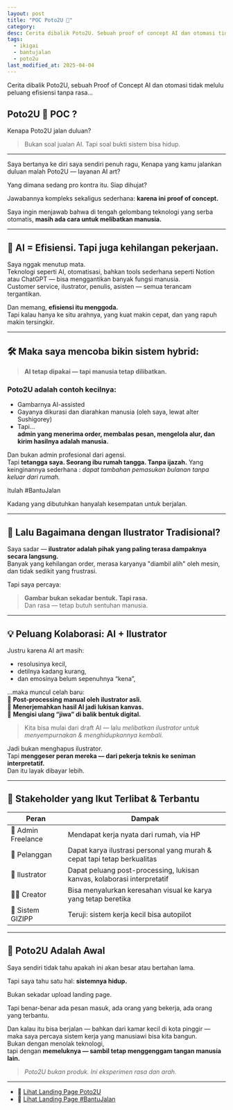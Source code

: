 ```yaml
---
layout: post
title: "POC Poto2U 🎨"
category:
desc: Cerita dibalik Poto2U. Sebuah proof of concept AI dan otomasi tidak melulu efisiensi tanpa rasa
tags:
  - ikigai
  - bantujalan
  - poto2u
last_modified_at: 2025-04-04
---
```


Cerita dibalik Poto2U, sebuah Proof of Concept AI dan otomasi tidak melulu peluang efisiensi tanpa rasa...

## Poto2U 🎨 POC ?

Kenapa Poto2U jalan duluan?  
> Bukan soal jualan AI. Tapi soal bukti sistem bisa hidup.

---

Saya bertanya ke diri saya sendiri penuh ragu, Kenapa yang kamu jalankan duluan malah Poto2U — layanan AI art?

Yang dimana sedang pro kontra itu. Siap dihujat?

Jawabannya kompleks sekaligus sederhana: **karena ini proof of concept.**  

Saya ingin menjawab bahwa di tengah gelombang teknologi yang serba otomatis, **masih ada cara untuk melibatkan manusia.**

---

## 🌊 AI = Efisiensi. Tapi juga kehilangan pekerjaan.

Saya nggak menutup mata.  
Teknologi seperti AI, otomatisasi, bahkan tools sederhana seperti Notion atau ChatGPT — bisa menggantikan banyak fungsi manusia.  
Customer service, ilustrator, penulis, asisten — semua terancam tergantikan.

Dan memang, **efisiensi itu menggoda.**  
Tapi kalau hanya ke situ arahnya, yang kuat makin cepat, dan yang rapuh makin tersingkir.

---

## 🛠️ Maka saya mencoba bikin sistem hybrid:  
> **AI tetap dipakai — tapi manusia tetap dilibatkan.**

### Poto2U adalah contoh kecilnya:
- Gambarnya AI-assisted  
- Gayanya dikurasi dan diarahkan manusia (oleh saya, lewat alter Sushigorey)  
- Tapi...  
  **admin yang menerima order, membalas pesan, mengelola alur, dan kirim hasilnya adalah manusia.**

Dan bukan admin profesional dari agensi.  
Tapi **tetangga saya. Seorang ibu rumah tangga. Tanpa ijazah.**
Yang keinginannya sederhana : _dapat tambahan pemasukan bulanan tanpa keluar dari rumah._

Itulah #BantuJalan

Kadang yang dibutuhkan hanyalah kesempatan untuk berjalan.

---

## 👥 Lalu Bagaimana dengan Ilustrator Tradisional?

Saya sadar — **ilustrator adalah pihak yang paling terasa dampaknya secara langsung.**  
Banyak yang kehilangan order, merasa karyanya "diambil alih" oleh mesin, dan tidak sedikit yang frustrasi.

Tapi saya percaya:
> **Gambar bukan sekadar bentuk. Tapi rasa.**  
> Dan rasa — tetap butuh sentuhan manusia.

---

## 💡 Peluang Kolaborasi: AI + Ilustrator

Justru karena AI art masih:
- resolusinya kecil,
- detilnya kadang kurang,
- dan emosinya belum sepenuhnya “kena”,

...maka muncul celah baru:  
📌 **Post-processing manual oleh ilustrator asli.**  
📌 **Menerjemahkan hasil AI jadi lukisan kanvas.**  
📌 **Mengisi ulang “jiwa” di balik bentuk digital.**

> Kita bisa mulai dari draft AI — lalu *melibatkan ilustrator untuk menyempurnakan & menghidupkannya kembali.*

Jadi bukan menghapus ilustrator.  
Tapi **menggeser peran mereka — dari pekerja teknis ke seniman interpretatif.**  
Dan itu layak dibayar lebih.

---

## 🎯 Stakeholder yang Ikut Terlibat & Terbantu

| Peran              | Dampak                                               |
|-------------------|------------------------------------------------------|
| 👩 Admin Freelance | Mendapat kerja nyata dari rumah, via HP             |
| 🧑 Pelanggan       | Dapat karya ilustrasi personal yang murah & cepat tapi tetap berkualitas   |
| 🎨 Ilustrator      | Dapat peluang post-processing, lukisan kanvas, kolaborasi interpretatif |
| 👨‍🎨 Creator        | Bisa menyalurkan keresahan visual ke karya yang tetap beretika |
| 🧠 Sistem GIZIPP   | Teruji: sistem kerja kecil bisa autopilot           |

---

## 🌱 Poto2U Adalah Awal  

Saya sendiri tidak tahu apakah ini akan besar atau bertahan lama.

Tapi saya tahu satu hal: **sistemnya hidup.**

Bukan sekadar upload landing page.

Tapi benar-benar ada pesan masuk, ada orang yang bekerja, ada orang yang terbantu.

Dan kalau itu bisa berjalan — bahkan dari kamar kecil di kota pinggir —  
maka saya percaya sistem kerja yang manusiawi bisa kita bangun.  
Bukan dengan menolak teknologi,  
tapi dengan **memeluknya — sambil tetap menggenggam tangan manusia lain.**

> *Poto2U bukan produk. Ini eksperimen rasa dan arah.*

---

- 🔗 [Lihat Landing Page Poto2U](https://poto2u.gizipp.com)
- 🔗 [Lihat Landing Page #BantuJalan](https://bantujalan.gizipp.com)


